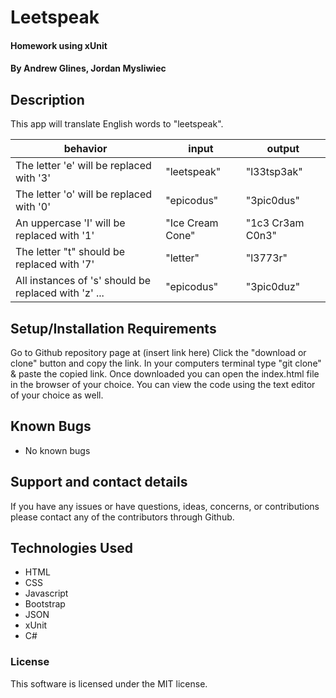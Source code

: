 # Leetspeak

#### Homework using xUnit

#### **By Andrew Glines, Jordan Mysliwiec**

## Description

This app will translate English words to "leetspeak".

|  behavior | input  | output  |
|---|---|---|
| The letter 'e' will be replaced with '3' | "leetspeak" | "l33tsp3ak" |
| The letter 'o' will be replaced with '0' | "epicodus" | "3pic0dus" |
| An uppercase 'I' will be replaced with '1' | "Ice Cream Cone" | "1c3 Cr3am C0n3" |
| The letter "t" should be replaced with '7' | "letter" | "l3773r" |
| All instances of 's' should be replaced with 'z' ... | "epicodus" | "3pic0duz" |


## Setup/Installation Requirements

Go to Github repository page at (insert link here)
Click the "download or clone" button and copy the link.
In your computers terminal type "git clone" & paste the copied link.
Once downloaded you can open the index.html file in the browser of your choice.
You can view the code using the text editor of your choice as well.

## Known Bugs

* No known bugs

## Support and contact details

If you have any issues or have questions, ideas, concerns, or contributions please contact any of the contributors through Github.

## Technologies Used

* HTML
* CSS
* Javascript
* Bootstrap
* JSON
* xUnit
* C#

### License
This software is licensed under the MIT license.

